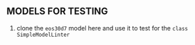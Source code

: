 ## MODELS FOR TESTING
1. clone the `eos30d7` model here and use it to test for the `class SimpleModelLinter`